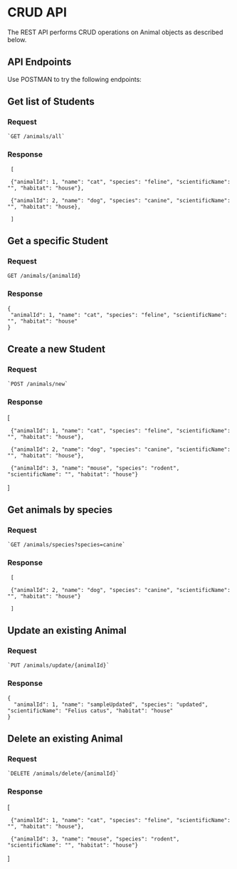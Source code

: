 # CRUD API

The REST API performs CRUD operations on Animal objects as described below.

## API Endpoints
Use POSTMAN to try the following endpoints:

## Get list of Students

### Request

    `GET /animals/all`

### Response

     [
   
     {"animalId": 1, "name": "cat", "species": "feline", "scientificName": "", "habitat": "house"}, 
   
     {"animalId": 2, "name": "dog", "species": "canine", "scientificName": "", "habitat": "house}, 
   
     ]

## Get a specific Student

### Request

`GET /animals/{animalId}`


### Response

    {
     "animalId": 1, "name": "cat", "species": "feline", "scientificName": "", "habitat": "house"
    }

     
## Create a new Student

### Request

    `POST /animals/new`
  

   ### Response

   [
   
     {"animalId": 1, "name": "cat", "species": "feline", "scientificName": "", "habitat": "house"}, 
   
     {"animalId": 2, "name": "dog", "species": "canine", "scientificName": "", "habitat": "house"}, 

     {"animalId": 3, "name": "mouse", "species": "rodent", "scientificName": "", "habitat": "house"}
   
  ]

## Get animals by species

### Request

    `GET /animals/species?species=canine`

### Response

     [
   
     {"animalId": 2, "name": "dog", "species": "canine", "scientificName": "", "habitat": "house"}
   
     ]


## Update an existing Animal 

### Request

    `PUT /animals/update/{animalId}`
    

   ### Response
   
    {
      "animalId": 1, "name": "sampleUpdated", "species": "updated", "scientificName": "Felius catus", "habitat": "house"
    }


## Delete an existing Animal

### Request

    `DELETE /animals/delete/{animalId}`
    

   ### Response
   
   [
   
     {"animalId": 1, "name": "cat", "species": "feline", "scientificName": "", "habitat": "house"}, 

     {"animalId": 3, "name": "mouse", "species": "rodent", "scientificName": "", "habitat": "house"}
   
  ]
